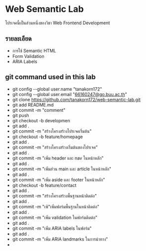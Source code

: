 # Web Semantic Lab
โปรเจคนี้เป็นส่วนหนึ่งของวิชา Web Frontend Development
## รายละเอียด
- การใช้ Semantic HTML
- Form Validation
- ARIA Labels 
## git command used in this lab
- git config --global user.name "tanakorn172"
- git config --global user.email "66160247@go.buu.ac.th"
- git clone https://github.com/tanakorn172/web-semantic-lab.git
- git add README.md
- git commit -m "comment"
- git push
- git checkout -b developmen
- git add .
- git commit -m "สร้างโครงสร้างโปรเจคเริ่มต้น"
- git checkout -b feature/homepage
- git add .
- git commit -m "สร้างโครงสร้างเริ่มต้นของโปรเจค"
- git add .
- git commit -m "เพิ่ม header และ nav ในหน้าหลัก"
- git add .
- git commit -m "เพิ่มส่วน main และ article ในหน้าหลัก"
- git add .
- git commit -m "เพิ่ม aside และ footer ในหน้าหลัก" 
- git checkout -b feature/contact 
- git add .
- git commit -m "สร้างโครงสร้างพื้นฐานหน้าติดต่อ"
- git add . 
- git commit -m "เพิ"เพิ่มฟอร์มพื้นฐานในหน้าติดต่อ"
- git add .
- git commit -m "เพิ่ม validation ในฟอร์มติดต่อ" 
- git add . 
- git commit -m "เพิ่ม ARIA labels ในฟอร์ม"
- git add .
- git commit -m "เพิ่ม ARIA landmarks ในการนําทาง" 
- 
